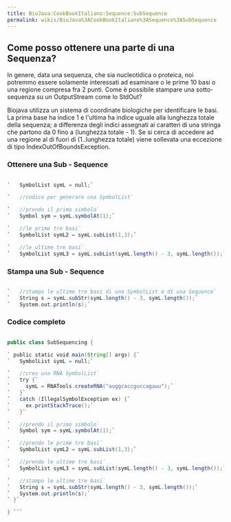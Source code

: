 ```yaml
---
title: BioJava:CookBookItaliano:Sequence:SubSequence
permalink: wikis/BioJava%3ACookBookItaliano%3ASequence%3ASubSequence
---
```


Come posso ottenere una parte di una Sequenza?
----------------------------------------------

In genere, data una sequenza, che sia nucleotidica o proteica, noi
potremmo essere solamente interessati ad esaminare o le prime 10 basi o
una regione compresa fra 2 punti. Come è possibile stampare una
sotto-sequenza su un OutputStream come lo StdOut?

Biojava utilizza un sistema di coordinate biologiche per identificare le
basi. La prima base ha indice 1 e l'ultima ha indice uguale alla
lunghezza totale della sequenza; a differenza degli indici assegnati ai
caratteri di una stringa che partono da 0 fino a (lunghezza totale - 1).
Se si cerca di accedere ad una regione al di fuori di (1..lunghezza
totale) viene sollevata una eccezione di tipo IndexOutOfBoundsException.

### Ottenere una Sub - Sequence

```java

`   SymbolList symL = null;`

`   //codice per generare una SymbolList`

`   //prendo il primo simbolo`  
`   Symbol sym = symL.symbolAt(1);`

`   //le prime tre basi`  
`   SymbolList symL2 = symL.subList(1,3);`

`   //le ultime tre basi`  
`   SymbolList symL3 = symL.subList(symL.length() - 3, symL.length());`

```

### Stampa una Sub - Sequence

```java

`   //stampo le ultime tre basi di una SymbolList o di una Sequence`  
`   String s = symL.subStr(symL.length() - 3, symL.length());`  
`   System.out.println(s);`

```

### Codice completo

```java import org.biojava.bio.seq.\*; import org.biojava.bio.symbol.\*;

public class SubSequencing {

` public static void main(String[] args) {`  
`   SymbolList symL = null;`

`   //creo una RNA SymbolList`  
`   try {`  
`     symL = RNATools.createRNA("auggcaccguccagauu");`  
`   }`  
`   catch (IllegalSymbolException ex) {`  
`     ex.printStackTrace();`  
`   }`

`   //prendo il primo simbolo`  
`   Symbol sym = symL.symbolAt(1);`

`   //prendo le prime tre basi`  
`   SymbolList symL2 = symL.subList(1,3);`

`   //prendo le ultime tre basi`  
`   SymbolList symL3 = symL.subList(symL.length() - 3, symL.length());`

`   //stampo le ultime tre basi`  
`   String s = symL.subStr(symL.length() - 3, symL.length());`  
`   System.out.println(s);`  
` }`

} ```
